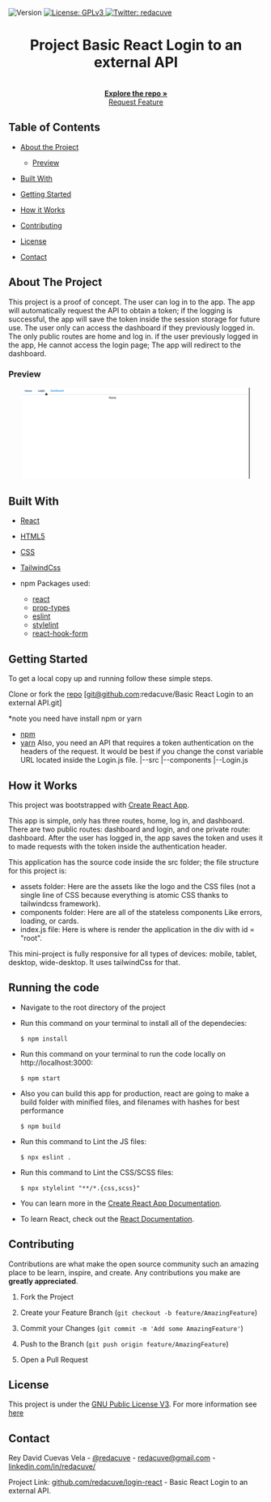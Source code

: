 <!-- Badges -->
<p>
  <img alt="Version" src="https://img.shields.io/badge/version-0.1-blue.svg?cacheSeconds=2592000" />
  <a href="#" target="_blank">
    <img alt="License: GPLv3 " src="https://img.shields.io/badge/License-GPL-yellow.svg" />
  </a>
  <a href="https://twitter.com/redacuve" target="_blank">
    <img alt="Twitter: redacuve " src="https://img.shields.io/twitter/follow/redacuve.svg?style=social" />
  </a>
</p>

<!-- Project Header -->
  <h1 align="center">Project Basic React Login to an external API</h1>
  <p align="center">
  <br>
   <a href="https://github.com/redacuve/login-react"><strong>Explore the repo »</strong></a>
  <br>
    <a href="https://github.com/redacuve/login-react/issues">Request Feature</a>
  </p>

<!-- TABLE OF CONTENTS -->

## Table of Contents

* [About the Project](#about-the-project)

    * [Preview](#preview)

* [Built With](#built-with)

* [Getting Started](#getting-started)

* [How it Works](#how-it-works)

* [Contributing](#contributing)

* [License](#license)

* [Contact](#contact)

<!-- ABOUT THE PROJECT -->

## About The Project

This project is a proof of concept. The user can log in to the app. The app will automatically request the API to obtain a token; if the logging is successful, the app will save the token inside the session storage for future use. The user only can access the dashboard if they previously logged in. The only public routes are home and log in. if the user previously logged in the app, He cannot access the login page; The app will redirect to the dashboard.

### Preview

<p align="center">
    <img src="preview.gif" width="450" />
</p>

## Built With

* [React](https://reactjs.org/docs/getting-started.html)

* [HTML5](https://developer.mozilla.org/es/docs/HTML/HTML5)

* [CSS](https://developer.mozilla.org/es/docs/Web/CSS)

* [TailwindCss](https://tailwindcss.com/docs/installation)

* npm Packages used:
    * [react](https://www.npmjs.com/package/react)
    * [prop-types](https://www.npmjs.com/package/prop-types)
    * [eslint](https://www.npmjs.com/package/eslint)
    * [stylelint](https://www.npmjs.com/package/stylelint)
    * [react-hook-form](https://react-hook-form.com/get-started)

<!-- GETTING STARTED -->
## Getting Started

To get a local copy up and running follow these simple steps.

Clone or fork the <a href="https://github.com/redacuve/login-react">repo</a> [git@github.com:redacuve/Basic React Login to an external API.git]

*note you need have install npm or yarn
* [npm](https://www.npmjs.com/get-npm)
* [yarn](https://classic.yarnpkg.com/en/docs/install)
Also, you need an API that requires a token authentication on the headers of the request. It would be best if you change the const variable URL located inside the Login.js file.
|--src
  |--components
    |--Login.js


<!-- HOW IT WORKS -->
## How it Works

This project was bootstrapped with [Create React App](https://github.com/facebook/create-react-app).

This app is simple, only has three routes, home, log in, and dashboard. There are two public routes: dashboard and login, and one private route: dashboard. After the user has logged in, the app saves the token and uses it to made requests with the token inside the authentication header.

This application has the source code inside the src folder; the file structure for this project is:
* assets folder: Here are the assets like the logo and the CSS files (not a single line of CSS because everything is atomic CSS thanks to tailwindcss framework).
* components folder: Here are all of the stateless components Like errors, loading, or cards.
* index.js file: Here is where is render the application in the div with id = "root".

This mini-project is fully responsive for all types of devices: mobile, tablet, desktop, wide-desktop. It uses tailwindCss for that.

## Running the code

*   Navigate to the root directory of the project

*   Run this command on your terminal to install all of the dependecies:
    ```
    $ npm install
    ```

*   Run this command on your terminal to run the code locally on http://localhost:3000:
    ```
    $ npm start
    ```

*   Also you can build this app for production, react are going to make a build folder with minified files, and filenames with hashes for best performance
    ```
    $ npm build
    ```
*   Run this command to Lint the JS files:
    ```
    $ npx eslint .
    ```
*   Run this command to Lint the CSS/SCSS files:
    ```
    $ npx stylelint "**/*.{css,scss}"
    ```
*   You can learn more in the [Create React App Documentation](https://facebook.github.io/create-react-app/docs/getting-started).

* To learn React, check out the [React Documentation](https://reactjs.org/docs/getting-started.html).

<!-- CONTRIBUTING -->

## Contributing

Contributions are what make the open source community such an amazing place to be learn, inspire, and create. Any contributions you make are **greatly appreciated**.

1. Fork the Project

2. Create your Feature Branch (`git checkout -b feature/AmazingFeature`)

3. Commit your Changes (`git commit -m 'Add some AmazingFeature'`)

4. Push to the Branch (`git push origin feature/AmazingFeature`)

5. Open a Pull Request

<!-- LICENSE -->

## License

This project is under the <a href="https://www.gnu.org/licenses/gpl-3.0.html">GNU Public License V3</a>. For more information see <a href="https://github.com/redacuve/login-react/blob/master/LICENSE">here</a>

<!-- CONTACT -->

## Contact

Rey David Cuevas Vela - [@redacuve](https://twitter.com/redacuve) - redacuve@gmail.com -[linkedin.com/in/redacuve/](https://www.linkedin.com/in/redacuve/)

Project Link: [github.com/redacuve/login-react](https://github.com/redacuve/login-react) - Basic React Login to an external API.